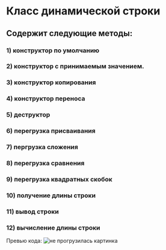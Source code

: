 # Класс динамической строки
## Содержит следующие методы:
### 1) конструктор по умолчанию
### 2) конструктор с принимаемым значением.
### 3) конструктор копирования
### 4) конструктор переноса
### 5) деструктор
### 6) перегрузка присваивания
### 7) пергрузка сложения
### 8) перегрузка сравнения
### 9) перегрузка квадратных скобок
### 10) получение длины строки
### 11) вывод строки
### 12) вычисление длины строки

Превью кода:
![не прогрузилась картинка](https://cdn.discordapp.com/attachments/738680997612093507/1286747380330266625/bd39c380b73e1d32.png?ex=66ef0862&is=66edb6e2&hm=1a02bdd11ba9e975cd71da155d0e993514503ec68c215b2890af1d0c386255f6&)
